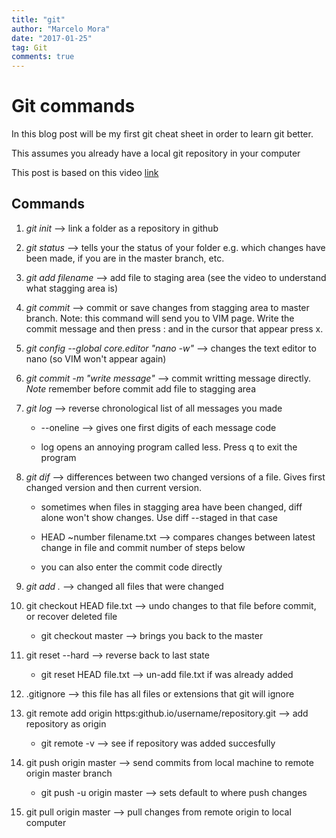 ```yaml
---
title: "git"
author: "Marcelo Mora"
date: "2017-01-25"
tag: Git
comments: true
---
```


# Git commands


In this blog post will be my first git cheat sheet in order to learn git better.

This assumes you already have a local git repository in your computer

This post is based on this video [link](https://www.youtube.com/watch?v=IpUDlhh8I2E)

## Commands

1. *git  init*  --> link a folder as a repository in github

2. *git status*  --> tells your the status of your folder e.g. which changes have been made, if you are in the master branch, etc.

3. *git add filename*  --> add file to staging area (see the video to understand what stagging area is)

4. *git commit* --> commit or save changes from stagging area to master branch. Note: this command will send you to VIM page. Write the commit message and then press : and in the cursor that appear press x.

5. *git config --global core.editor "nano -w"* --> changes the text editor to nano (so VIM won't appear again)

6. *git commit -m "write message"* --> commit writting message directly. *Note* remember before commit add  file to stagging area 

7. *git log* --> reverse chronological list of all messages you made

     + --oneline --> gives one first digits of each message code

     + log opens an annoying program called less. Press q to exit the program 

8. *git dif* --> differences between two changed versions of a file. Gives first changed version and then current version.     

     + sometimes when files in stagging area have been changed, diff alone won't show changes. Use diff --staged in that case 

	 + HEAD ~number filename.txt --> compares changes between latest change in file and commit number of steps below 
	 
	 + you can also enter the commit code directly
	 
9. *git add .* --> changed all files that were changed

10. git checkout HEAD file.txt --> undo changes to that file before commit, or recover deleted file

     + git checkout master --> brings you back to the master 

11. git reset --hard --> reverse back to last state 

     + git reset HEAD file.txt --> un-add file.txt if was already added

12. .gitignore --> this file has all files or extensions that git will ignore 	 

13. git remote add origin https:github.io/username/repository.git --> add repository as origin

	 + git remote -v  --> see if repository was added succesfully 

14. git push origin master --> send commits from local machine to remote origin master branch 
  
     + git push -u origin master --> sets default to where push changes  

15. git pull origin master -->  pull changes from remote origin to local computer

	 
